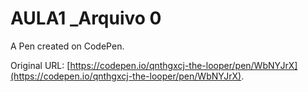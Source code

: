 # AULA1 _Arquivo 0

A Pen created on CodePen.

Original URL: [https://codepen.io/qnthgxcj-the-looper/pen/WbNYJrX](https://codepen.io/qnthgxcj-the-looper/pen/WbNYJrX).

